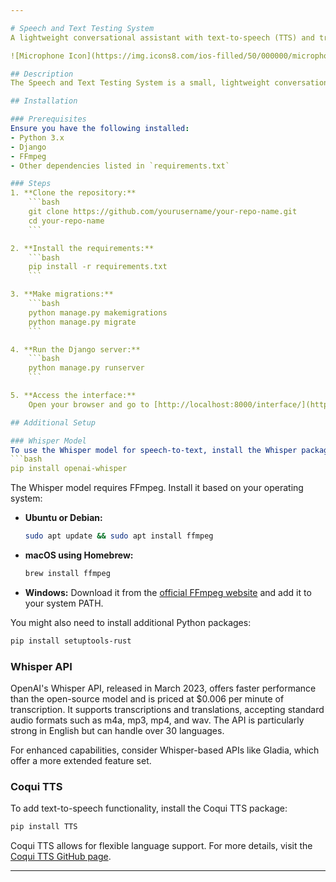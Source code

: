```yaml
---

# Speech and Text Testing System
A lightweight conversational assistant with text-to-speech (TTS) and transcription capabilities.

![Microphone Icon](https://img.icons8.com/ios-filled/50/000000/microphone.png) ![Speaker Icon](https://img.icons8.com/ios-filled/50/000000/speaker.png)

## Description
The Speech and Text Testing System is a small, lightweight conversational assistant that allows users to interact with the system through spoken commands. You can talk to the assistant, and it will read back your speech in English. The system utilizes the Whisper model for transcribing speech to text and the Coqui TTS model for text-to-speech functionality. While the Whisper model is predominantly trained on English, it can transcribe speech in over 30 languages. The TTS functionality can be extended to support multiple languages by modifying the TTS model.

## Installation

### Prerequisites
Ensure you have the following installed:
- Python 3.x
- Django
- FFmpeg
- Other dependencies listed in `requirements.txt`

### Steps
1. **Clone the repository:**
    ```bash
    git clone https://github.com/yourusername/your-repo-name.git
    cd your-repo-name
    ```

2. **Install the requirements:**
    ```bash
    pip install -r requirements.txt
    ```

3. **Make migrations:**
    ```bash
    python manage.py makemigrations
    python manage.py migrate
    ```

4. **Run the Django server:**
    ```bash
    python manage.py runserver
    ```

5. **Access the interface:**
    Open your browser and go to [http://localhost:8000/interface/](http://localhost:8000/interface/)

## Additional Setup

### Whisper Model
To use the Whisper model for speech-to-text, install the Whisper package using pip:
```bash
pip install openai-whisper
```

The Whisper model requires FFmpeg. Install it based on your operating system:

- **Ubuntu or Debian:**
    ```bash
    sudo apt update && sudo apt install ffmpeg
    ```

- **macOS using Homebrew:**
    ```bash
    brew install ffmpeg
    ```

- **Windows:**
    Download it from the [official FFmpeg website](https://ffmpeg.org/download.html) and add it to your system PATH.

You might also need to install additional Python packages:
```bash
pip install setuptools-rust
```

### Whisper API
OpenAI's Whisper API, released in March 2023, offers faster performance than the open-source model and is priced at $0.006 per minute of transcription. It supports transcriptions and translations, accepting standard audio formats such as m4a, mp3, mp4, and wav. The API is particularly strong in English but can handle over 30 languages.

For enhanced capabilities, consider Whisper-based APIs like Gladia, which offer a more extended feature set.

### Coqui TTS
To add text-to-speech functionality, install the Coqui TTS package:
```bash
pip install TTS
```

Coqui TTS allows for flexible language support. For more details, visit the [Coqui TTS GitHub page](https://github.com/coqui-ai/TTS).

---
```

